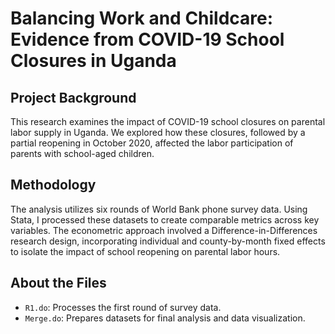 # Balancing Work and Childcare: Evidence from COVID-19 School Closures in Uganda

## Project Background
This research examines the impact of COVID-19 school closures on parental labor supply in Uganda. We explored how these closures, followed by a partial reopening in October 2020, affected the labor participation of parents with school-aged children.

## Methodology
The analysis utilizes six rounds of World Bank phone survey data. Using Stata, I processed these datasets to create comparable metrics across key variables. The econometric approach involved a Difference-in-Differences research design, incorporating individual and county-by-month fixed effects to isolate the impact of school reopening on parental labor hours.

## About the Files
- `R1.do`: Processes the first round of survey data.
- `Merge.do`: Prepares datasets for final analysis and data visualization.
